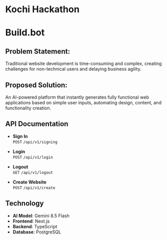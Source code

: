 # Kochi Hackathon 
# Build.bot

## Problem Statement:
Traditional website development is time-consuming and complex, creating challenges for non-technical users and delaying business agility.

## Proposed Solution:
An AI-powered platform that instantly generates fully functional web applications based on simple user inputs, automating design, content, and functionality creation.




## API Documentation

- **Sign In**  
  `POST` `/api/v1/signing`

- **Login**  
  `POST` `/api/v1/login`

- **Logout**  
  `GET` `/api/v1/logout`

- **Create Website**  
  `POST` `/api/v1/create`

## Technology

- **AI Model**: Gemini 8.5 Flash
- **Frontend**: Next.js
- **Backend**: TypeScript
- **Database**: PostgreSQL
